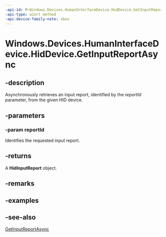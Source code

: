 ```yaml
---
-api-id: M:Windows.Devices.HumanInterfaceDevice.HidDevice.GetInputReportAsync(System.UInt16)
-api-type: winrt method
-api-device-family-note: xbox
---
```


<!-- Method syntax
public Windows.Foundation.IAsyncOperation<Windows.Devices.HumanInterfaceDevice.HidInputReport> GetInputReportAsync(System.UInt16 reportId)
-->

# Windows.Devices.HumanInterfaceDevice.HidDevice.GetInputReportAsync

## -description
Asynchronously retrieves an input report, identified by the *reportId* parameter, from the given HID device.

## -parameters
### -param reportId
Identifies the requested input report.

## -returns
A **HidInputReport** object.

## -remarks

## -examples

## -see-also
[GetInputReportAsync](hiddevice_getinputreportasync_2092816092.md)